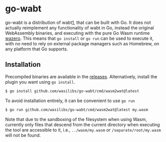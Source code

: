 # go-wabt

go-wabt is a distribution of wabt[1], that can be built with Go. It does not actually reimplement any
functionality of wabt in Go, instead the original WebAssembly binaries, and 
executing with the pure Go Wasm runtime [wazero][2]. This means that `go install` or `go run`
can be used to execute it, with no need to rely on external package managers such as Homebrew,
on any platform that Go supports.

## Installation

Precompiled binaries are available in the [releases](https://github.com/wasilibs/go-wabt/releases).
Alternatively, install the plugin you want using `go install`.

```bash
$ go install github.com/wasilibs/go-wabt/cmd/wasm2wat@latest
```

To avoid installation entirely, it can be convenient to use `go run`

```bash
$ go run github.com/wasilibs/go-wabt/cmd/wasm2wat@latest my.wasm
```

Note that due to the sandboxing of the filesystem when using Wasm, currently only files that descend
from the current directory when executing the tool are accessible to it, i.e., `../wasm/my.wasm` or
`/separate/root/my.wasm` will not be found.

[1]: https://github.com/WebAssembly/wabt
[2]: https://wazero.io/
